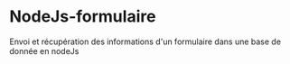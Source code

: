 # NodeJs-formulaire
Envoi et récupération des informations d'un formulaire dans une base de donnée en nodeJs
